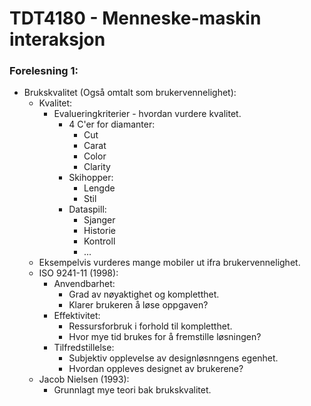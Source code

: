 # TDT4180 - Menneske-maskin interaksjon

### Forelesning 1:
 - Brukskvalitet (Også omtalt som brukervennelighet):
   - Kvalitet:
     - Evalueringkriterier - hvordan vurdere kvalitet.
       - 4 C'er for diamanter:
         - Cut
         - Carat
         - Color
         - Clarity
       - Skihopper:
         - Lengde
         - Stil
       - Dataspill:
         - Sjanger
         - Historie
         - Kontroll
         - ...
   - Eksempelvis vurderes mange mobiler ut ifra brukervennelighet.
   - ISO 9241-11 (1998):
     - Anvendbarhet:
       - Grad av nøyaktighet og kompletthet.
       - Klarer brukeren å løse oppgaven?
     - Effektivitet:
       - Ressursforbruk i forhold til kompletthet.
       - Hvor mye tid brukes for å fremstille løsningen?
     - Tilfredstillelse:
       - Subjektiv opplevelse av designløsnngens egenhet.
       - Hvordan oppleves designet av brukerene?
   - Jacob Nielsen (1993):
     - Grunnlagt mye teori bak brukskvalitet.
